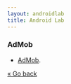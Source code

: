 ```yaml
---
layout: androidlab
title: Android Lab
---
```


### AdMob

  * [AdMob](http://www.google.es/ads/admob/).

[&laquo; Go back](./)